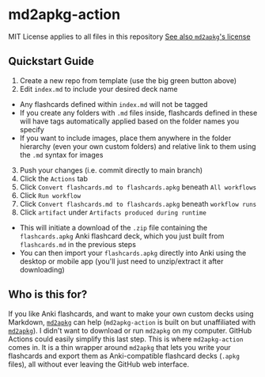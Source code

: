 # md2apkg-action

MIT License applies to all files in this repository
[See also `md2apkg`'s license](https://github.com/Steve2955/md2apkg/blob/main/LICENSE.md)

## Quickstart Guide

1. Create a new repo from template (use the big green button above)
2. Edit `index.md` to include your desired deck name
  - Any flashcards defined within `index.md` will not be tagged
  - If you create any folders with `.md` files inside, flashcards defined in these will have tags automatically applied based on the folder names you specify
  - If you want to include images, place them anywhere in the folder hierarchy (even your own custom folders) and relative link to them using the `.md` syntax for images
3. Push your changes (i.e. commit directly to main branch)
4. Click the `Actions` tab
5. Click `Convert flashcards.md to flashcards.apkg` beneath `All workflows`
6. Click `Run workflow`
7. Click `Convert flashcards.md to flashcards.apkg` beneath `workflow runs`
8. Click `artifact` under `Artifacts produced during runtime`
  - This will initiate a download of the `.zip` file containing the `flashcards.apkg` Anki flashcard deck, which you just built from `flashcards.md` in the previous steps
  - You can then import your `flashcards.apkg` directly into Anki using the desktop or mobile app (you'll just need to unzip/extract it after downloading)

## Who is this for?

If you like Anki flashcards, and want to make your own custom decks using Markdown, [`md2apkg`](https://github.com/Steve2955/md2apkg) can help (`md2apkg-action` is built on but unaffiliated with [`md2apkg`](https://github.com/Steve2955/md2apkg)).
I didn't want to download or run `md2apkg` on my computer. GitHub Actions could easily simplify this last step.
This is where `md2apkg-action` comes in. It is a thin wrapper around `md2apkg` that lets you write your flashcards and export them as Anki-compatible flashcard decks (`.apkg` files), all without ever leaving the GitHub web interface.
